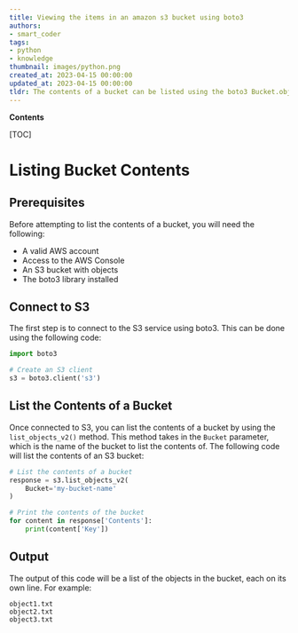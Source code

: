 ```yaml
---
title: Viewing the items in an amazon s3 bucket using boto3
authors:
- smart_coder
tags:
- python
- knowledge
thumbnail: images/python.png
created_at: 2023-04-15 00:00:00
updated_at: 2023-04-15 00:00:00
tldr: The contents of a bucket can be listed using the boto3 Bucket.objects.all() method.
---
```


**Contents**

[TOC]

# Listing Bucket Contents

## Prerequisites

Before attempting to list the contents of a bucket, you will need the following:

- A valid AWS account 
- Access to the AWS Console
- An S3 bucket with objects
- The boto3 library installed

## Connect to S3

The first step is to connect to the S3 service using boto3. This can be done using the following code:

```python
import boto3

# Create an S3 client
s3 = boto3.client('s3')
```

## List the Contents of a Bucket

Once connected to S3, you can list the contents of a bucket by using the `list_objects_v2()` method. This method takes in the `Bucket` parameter, which is the name of the bucket to list the contents of. The following code will list the contents of an S3 bucket:

```python
# List the contents of a bucket
response = s3.list_objects_v2(
    Bucket='my-bucket-name'
)

# Print the contents of the bucket
for content in response['Contents']:
    print(content['Key'])
```

## Output

The output of this code will be a list of the objects in the bucket, each on its own line. For example:

```
object1.txt
object2.txt
object3.txt
```
